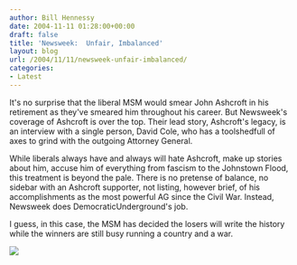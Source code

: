 ```yaml
---
author: Bill Hennessy
date: 2004-11-11 01:28:00+00:00
draft: false
title: 'Newsweek:  Unfair, Imbalanced'
layout: blog
url: /2004/11/11/newsweek-unfair-imbalanced/
categories:
- Latest
---
```


It's no surprise that the liberal MSM would smear John Ashcroft in his retirement as they've smeared him throughout his career. But Newsweek's coverage of Ashcroft is over the top. Their lead story, Ashcroft's legacy, is an interview with a single person, David Cole, who has a toolshedfull of axes to grind with the outgoing Attorney General.

While liberals always have and always will hate Ashcroft, make up stories about him, accuse him of everything from fascism to the Johnstown Flood, this treatment is beyond the pale. There is no pretense of balance, no sidebar with an Ashcroft supporter, not listing, however brief, of his accomplishments as the most powerful AG since the Civil War. Instead, Newsweek does DemocraticUnderground's job.

I guess, in this case, the MSM has decided the losers will write the history while the winners are still busy running a country and a war.

![](https://blog.billhennessy.com/aggbug.aspx?PostID=501)

